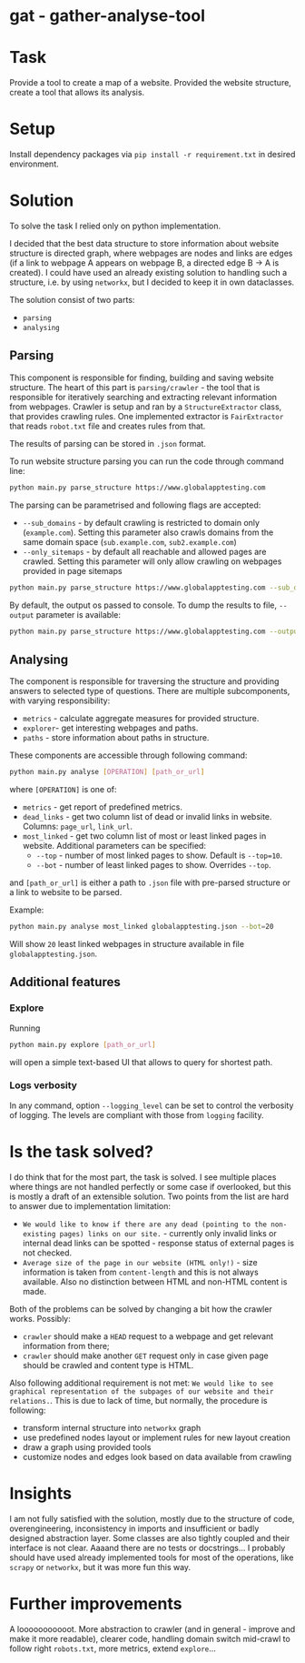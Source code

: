 # gat - gather-analyse-tool

# Task

Provide a tool to create a map of a website. Provided the website structure, create a tool that allows its analysis.

# Setup

Install dependency packages via `pip install -r requirement.txt` in desired environment.

# Solution

To solve the task I relied only on python implementation. 

I decided that the best data structure to store information about website structure is directed graph, where webpages 
are nodes and links are edges (if a link to webpage A appears on webpage B, a directed edge B -> A is created). I could
have used an already existing solution to handling such a structure, i.e. by using `networkx`, but I decided to keep it 
in own dataclasses.

The solution consist of two parts:
 * `parsing`
 * `analysing`

## Parsing
This component is responsible for finding, building and saving website structure.
The heart of this part is `parsing/crawler` - the tool that is responsible for iteratively searching and extracting 
relevant information from webpages. Crawler is setup and ran by a `StructureExtractor` class, that provides crawling rules.
One implemented extractor is `FairExtractor` that reads `robot.txt` file and creates rules from that.

The results of parsing can be stored in `.json` format.

To run website structure parsing you can run the code through command line:
```bash
python main.py parse_structure https://www.globalapptesting.com
```

The parsing can be parametrised and following flags are accepted:
 * `--sub_domains` - by default crawling is restricted to domain only (`example.com`). Setting this parameter also crawls domains from the same domain space (`sub.example.com`, `sub2.example.com`)
 * `--only_sitemaps` - by default all reachable and allowed pages are crawled. Setting this parameter will only allow crawling on webpages provided in page sitemaps

```bash
python main.py parse_structure https://www.globalapptesting.com --sub_domains
```

By default, the output os passed to console. To dump the results to file, `--output` parameter is available:
```bash
python main.py parse_structure https://www.globalapptesting.com --output="globalapptesting.json"
```

## Analysing
The component is responsible for traversing the structure and providing answers to selected type of questions. There are
multiple subcomponents, with varying responsibility:
 * `metrics` - calculate aggregate measures for provided structure.
 * `explorer`- get interesting webpages and paths.
 * `paths` - store information about paths in structure.

These components are accessible through following command:

```bash
python main.py analyse [OPERATION] [path_or_url]
```

where `[OPERATION]` is one of:
 * `metrics` - get report of predefined metrics.
 * `dead_links` - get two column list of dead or invalid links in website. Columns: `page_url`, `link_url`.
 * `most_linked` - get two column list of most or least linked pages in website. Additional parameters can be specified:
   * `--top` - number of most linked pages to show. Default is `--top=10`.
   * `--bot` - number of least linked pages to show. Overrides `--top`.
 
and `[path_or_url]` is either a path to `.json` file with pre-parsed structure or a link to website to be parsed.

Example:

```bash
python main.py analyse most_linked globalapptesting.json --bot=20
```

Will show `20` least linked webpages in structure available in file `globalapptesting.json`.

## Additional features

### Explore
Running

```bash
python main.py explore [path_or_url]
```

will open a simple text-based UI that allows to query for shortest path.

### Logs verbosity

In any command, option `--logging_level` can be set to control the verbosity of logging. The levels are compliant with those from `logging` facility.

# Is the task solved?

I do think that for the most part, the task is solved. I see multiple places where things are not handled perfectly or some case if overlooked, but this
is mostly a draft of an extensible solution. Two points from the list are hard to answer due to implementation limitation:
 * `We would like to know if there are any dead (pointing to the non-existing pages) links on our site.` - currently only invalid links or internal dead links can be spotted - response status of external pages is not checked.
 * `Average size of the page in our website (HTML only!)` - size information is taken from `content-length` and this is not always available. Also no distinction between HTML and non-HTML content is made.

Both of the problems can be solved by changing a bit how the crawler works. Possibly:
 * `crawler` should make a `HEAD` request to a webpage and get relevant information from there;
 * `crawler` should make another `GET` request only in case given page should be crawled and content type is HTML.

Also following additional requirement is not met: `We would like to see graphical representation of the subpages of our website and their relations.`. This is due to lack of time, but normally, the procedure is following:
 * transform internal structure into `networkx` graph
 * use predefined nodes layout or implement rules for new layout creation
 * draw a graph using provided tools
 * customize nodes and edges look based on data available from crawling

# Insights
I am not fully satisfied with the solution, mostly due to the structure of code, overengineering, inconsistency in imports and insufficient or badly designed abstraction layer.
Some classes are also tightly coupled and their interface is not clear. Aaaand there are no tests or docstrings... I probably should have used already implemented
tools for most of the operations, like `scrapy` or `networkx`, but it was more fun this way.

# Further improvements
A looooooooooot. More abstraction to crawler (and in general - improve and make it more readable), clearer code, handling domain switch mid-crawl to follow right `robots.txt`, more metrics, extend `explore`...